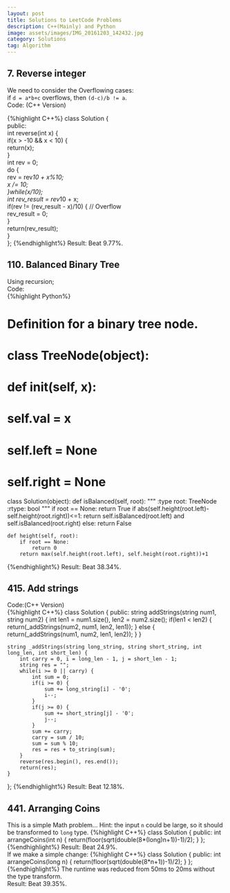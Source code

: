 ```yaml
---
layout: post
title: Solutions to LeetCode Problems
description: C++(Mainly) and Python
image: assets/images/IMG_20161203_142432.jpg
category: Solutions
tag: Algorithm
---
```


## 7. Reverse integer  
We need to consider the Overflowing cases:  
if `d = a*b+c` overflows, then `(d-c)/b != a`.  
Code: (C++ Version)  

{%highlight C++%}
class Solution {  
public:  
    int reverse(int x) {  
        if(x > -10 && x < 10) {  
            return(x);  
        }  
        int rev = 0;  
        do {  
            rev = rev*10 + x%10;  
            x /= 10;  
        }while(x/10);  
        int rev_result = rev*10 + x;  
        if(rev != (rev_result - x)/10) { // Overflow  
            rev_result = 0;  
        }  
        return(rev_result);  
    }  
};
{%endhighlight%} 
Result: Beat 9.77%.  

## 110. Balanced Binary Tree
Using recursion;  
Code:  
{%highlight Python%}
# Definition for a binary tree node.
# class TreeNode(object):
#     def __init__(self, x):
#         self.val = x
#         self.left = None
#         self.right = None

class Solution(object):
    def isBalanced(self, root):
        """
        :type root: TreeNode
        :rtype: bool
        """
        if root == None:
            return True
        if abs(self.height(root.left)-self.height(root.right))<=1:
            return self.isBalanced(root.left) and self.isBalanced(root.right)
        else:
            return False
   
    def height(self, root):
        if root == None:
            return 0
        return max(self.height(root.left), self.height(root.right))+1
{%endhighlight%}
Result: Beat 38.34%.

## 415. Add strings
Code:(C++ Version)  
{%highlight C++%}
class Solution {
public:
    string addStrings(string num1, string num2) {
        int len1 = num1.size(), len2 = num2.size();
        if(len1 < len2) {
            return(_addStrings(num2, num1, len2, len1));
        }
        else {
            return(_addStrings(num1, num2, len1, len2));
        }
    }
    
    string _addStrings(string long_string, string short_string, int long_len, int short_len) {
        int carry = 0, i = long_len - 1, j = short_len - 1;
        string res = "";
        while(i >= 0 || carry) {
            int sum = 0;
            if(i >= 0) {
                sum += long_string[i] - '0';
                i--;
            }
            if(j >= 0) {
                sum += short_string[j] - '0';
                j--;
            }
            sum += carry;
            carry = sum / 10;
            sum = sum % 10;
            res = res + to_string(sum);
        }
        reverse(res.begin(), res.end());
        return(res);
    }   
};
{%endhighlight%}
Result: Beat 12.18%.  

## 441. Arranging Coins
This is a simple Math problem...
Hint: the input `n` could be large, so it should be transformed to `long` type.
{%highlight C++%}
class Solution {
public:
    int arrangeCoins(int n) {
        return(floor(sqrt(double(8*(long)n+1))-1)/2);
    }
};
{%endhighlight%}
Result: Beat 24.9%.  
If we make a simple change:
{%highlight C++%}
class Solution {
public:
    int arrangeCoins(long n) {
        return(floor(sqrt(double(8*n+1))-1)/2);
    }
};
{%endhighlight%}
The runtime was reduced from 50ms to 20ms without the type transform.  
Result: Beat 39.35%.  

